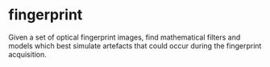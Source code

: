 # fingerprint
Given a set of optical fingerprint images, find mathematical filters and models which best simulate artefacts that could occur during the fingerprint acquisition.
